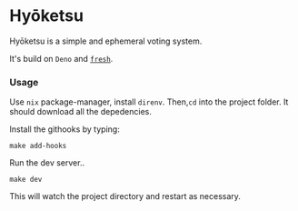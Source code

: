 # Hyōketsu

Hyōketsu is a simple and ephemeral voting system.

It's build on `Deno` and [`fresh`](https://fresh.deno.dev/docs/getting-started).

### Usage

Use `nix` package-manager, install `direnv`. Then,`cd` into the project folder.
It should download all the depedencies.

Install the githooks by typing:

```
make add-hooks
```

Run the dev server..

```
make dev
```

This will watch the project directory and restart as necessary.
